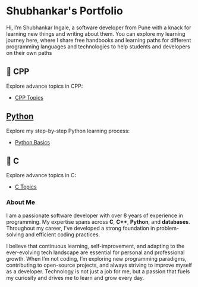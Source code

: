 # Shubhankar's Portfolio 
Hi, I’m Shubhankar Ingale, a software developer from Pune with a knack for learning new things and writing about them. You can explore my learning journey here, where I share free handbooks and learning paths for different programming languages and technologies to help students and developers on their own paths



## 📘 CPP
Explore advance topics in CPP:
- [CPP Topics](https://github.com/ingaleshubhankar/cpp-portfolio.git)



## [Python](https://github.com/ingaleshubhankar/python-learning-portfolio.git)
Explore my step-by-step Python learning process:
- [Python Basics](https://github.com/ingaleshubhankar/python-learning-portfolio.git)





## 📕 C
Explore advance topics in C:
- [C Topics](https://github.com/ingaleshubhankar/c-portfolio.git)



### About Me
I am a passionate software developer with over 8 years of experience in programming. My expertise spans across **C**, **C++**, **Python**, and **databases**. Throughout my career, I've developed a strong foundation in problem-solving and efficient coding practices.

I believe that continuous learning, self-improvement, and adapting to the ever-evolving tech landscape are essential for personal and professional growth. When I’m not coding, I’m exploring new programming paradigms, contributing to open-source projects, and always striving to improve myself as a developer. Technology is not just a job for me, but a passion that fuels my curiosity and drives me to learn and grow every day.

